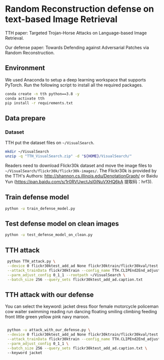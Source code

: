 # Random Reconstruction defense on text-based Image Retrieval

TTH paper: Targeted Trojan-Horse Attacks on Language-based Image Retrieval.

Our defense paper: Towards Defending against Adversarial Patches via Random Reconstruction.

## Environment

We used Anaconda to setup a deep learning workspace that supports PyTorch. Run the following script to install all the required packages.

```sh
conda create -n tth python==3.8 -y
conda activate tth
pip install -r requirements.txt
```



## Data prepare

### Dataset

TTH put the dataset files on `~/VisualSearch`.

```sh
mkdir ~/VisualSearch
unzip -q "TTH_VisualSearch.zip" -d "${HOME}/VisualSearch/"
```

Readers need to download Flickr30k dataset and move the image files to `~/VisualSearch/flickr30k/flickr30k-images/`. The Flickr30k is provided by the TTH's Authors: http://shannon.cs.illinois.edu/DenotationGraph/ or Baidu Yun (https://pan.baidu.com/s/1r0RVUwctJsI0iNuVXHQ6kA  提取码：hrf3).



## Train defense model
```sh
python -u train_defense_model.py
```



## Test defense model on clean images
```sh
python -u test_defense_model_on_clean.py
```





## TTH attack


```sh
 python TTH_attack.py \
 --device 0 flickr30ktest_add_ad None flickr30ktrain/flickr30kval/test \
 --attack_trainData flickr30ktrain --config_name TTH.CLIPEnd2End_adjust \
 --parm_adjust_config 0_1_1 --rootpath ~/VisualSearch \
 --batch_size 256 --query_sets flickr30ktest_add_ad.caption.txt
```

## TTH attack with our defense

You can select the keyword: jacket dress floor female motorcycle policeman cow waiter swimming reading run dancing floating smiling climbing feeding front little green yellow pink navy maroon.

```sh

 python -u attack_with_our_defense.py \
 --device 0 flickr30ktest_add_ad None flickr30ktrain/flickr30kval/test \
 --attack_trainData flickr30ktrain --config_name TTH.CLIPEnd2End_adjust \
 --parm_adjust_config 0_1_1 \
 --batch_size 256 --query_sets flickr30ktest_add_ad.caption.txt \ 
 --keyword jacket
```






